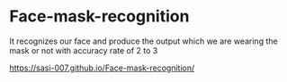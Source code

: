 # Face-mask-recognition

It recognizes our face and produce the output which we are wearing the mask or not with accuracy rate of 2 to 3

https://sasi-007.github.io/Face-mask-recognition/
